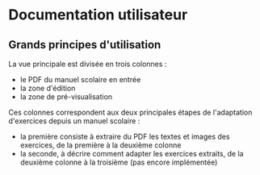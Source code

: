 # Documentation utilisateur

## Grands principes d'utilisation

La vue principale est divisée en trois colonnes :

- le PDF du manuel scolaire en entrée
- la zone d'édition
- la zone de pré-visualisation

Ces colonnes correspondent aux deux principales étapes de l'adaptation d'exercices depuis un manuel scolaire :

- la première consiste à extraire du PDF les textes et images des exercices, de la première à la deuxième colonne
- la seconde, à décrire comment adapter les exercices extraits, de la deuxième colonne à la troisième (pas encore implémentée)

<!-- @todo Insert a screenshot! -->

